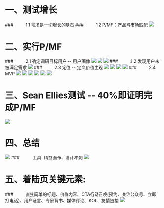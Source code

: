 # 一、测试增长 
###&nbsp;&nbsp;&nbsp;&nbsp;&nbsp;&nbsp;&nbsp;&nbsp;&nbsp;&nbsp;1.1 需求是一切增长的基石
###&nbsp;&nbsp;&nbsp;&nbsp;&nbsp;&nbsp;&nbsp;&nbsp;&nbsp;&nbsp;1.2 P/MF：产品与市场匹配
![](/assets/QQ20190720-223116@2x.png)
# 二、实行P/MF
###&nbsp;&nbsp;&nbsp;&nbsp;&nbsp;&nbsp;&nbsp;&nbsp;&nbsp;&nbsp;2.1 确定调研目标用户 -- 用户画像
![](/assets/QQ20190720-223858@2x.png)
![](/assets/QQ20190720-224804@2x.png)
![](/assets/QQ20190720-225124@2x.jpg)
###&nbsp;&nbsp;&nbsp;&nbsp;&nbsp;&nbsp;&nbsp;&nbsp;&nbsp;&nbsp;2.2 发现用户未被满足需求
![](/assets/QQ20190720-225714@2x.png)
###&nbsp;&nbsp;&nbsp;&nbsp;&nbsp;&nbsp;&nbsp;&nbsp;&nbsp;&nbsp;2.3 定位 -- 定义价值主观
![](/assets/QQ20190720-230936@2x.png)
![](/assets/QQ20190720-231334@2x.png)
![](/assets/QQ20190720-231723@2x.png)
![](/assets/QQ20190720-232356@2x.png)
###&nbsp;&nbsp;&nbsp;&nbsp;&nbsp;&nbsp;&nbsp;&nbsp;&nbsp;&nbsp;2.4 MVP 
![](/assets/QQ20190721-115345@2x.png)
![](/assets/QQ20190721-115719@2x.png)
![](/assets/QQ20190721-115943@2x.jpg)
![](/assets/QQ20190721-120138@2x.png)
![](/assets/QQ20190721-121600@2x.png)
![](/assets/QQ20190721-122803@2x.png)
# 三、Sean Ellies测试 -- 40%即证明完成P/MF
![](/assets/QQ20190721-123048@2x.png)
# 四、总结
![](/assets/QQ20190721-123223@2x.png)
###&nbsp;&nbsp;&nbsp;&nbsp;&nbsp;&nbsp;&nbsp;&nbsp;&nbsp;&nbsp; 工具: 精益画布、设计冲刺
![](/assets/QQ20190721-123624@2x.png)
# 五、着陆页关键元素:
###&nbsp;&nbsp;&nbsp;&nbsp;&nbsp;&nbsp;&nbsp;&nbsp;&nbsp;&nbsp;直接简单的标题、价值内容、CTA行动召唤(预约、关注公众号、立即打电话)、用户证言、专家背书、媒体评论、KOL、友情链接
![](/assets/QQ20190721-130100@2x.png)
















